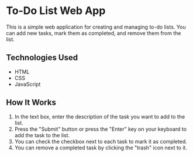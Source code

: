 # To-Do List Web App

This is a simple web application for creating and managing to-do lists. You can add new tasks, mark them as completed, and remove them from the list.

## Technologies Used

- HTML
- CSS
- JavaScript

## How It Works

1. In the text box, enter the description of the task you want to add to the list.
2. Press the "Submit" button or press the "Enter" key on your keyboard to add the task to the list.
3. You can check the checkbox next to each task to mark it as completed.
4. You can remove a completed task by clicking the "trash" icon next to it.
